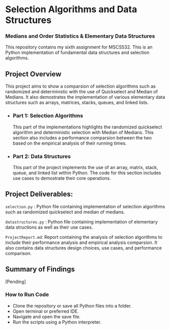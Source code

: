# Selection Algorithms and Data Structures
### Medians and Order Statistics & Elementary Data Structures

This repository contains my sixth assignment for MSCS532. This is an Python implementation of fundamental data structures and selection algorithms.

## Project Overview
This project aims to show a comparsion of selection algorithms such as randomized and deterministic with the use of Quickselect and Median of Medians. It also demostrates the implementation of various elementary data structures such as arrays, matrices, stacks, queues, and linked lists.

 * ### Part 1: Selection Algorithms
      This part of the implementations highlights the randomized quickselect algorithm and deterministic selection with Median of Medians. This section also includes a performance comparsion between the two based on the empirical analysis of their running times.

 * ### Part 2: Data Structures
      This part of the project implements the use of an array, matrix, stack, queue, and linked list within Python. The code for this section includes use cases to demostrate their core operations.

## Project Deliverables:
```selection.py``` : Python file containing implementation of selection algorithms such as randomized quickselect and median of medians. 

```datastructures.py``` : Python file containing implementation of elementary data structions as well as their use cases.

```ProjectReport.md```: Report containing the analysis of selection algorithms to include their performance analysis and empirical analysis comparsion. It also contains data structures design choices, use cases, and performance comparison.

## Summary of Findings
[Pending]


### How to Run Code
* Clone the repository or save all Python files into a folder.
* Open terminal or preferred IDE.
* Navigate and open the save file.
* Run the scripts using a Python interpreter.
